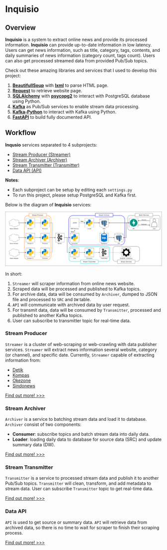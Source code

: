 # Inquisio

## Overview
**Inquisio** is a system to extract online news and provide its processed information. **Inquisio** can provide up-to-date information in low latency. Users can get news information, such as title, category, tags, contents, and daily summaries of news information (category count, tags count). Users can also get processed streamed data from provided Pub/Sub topics.

Check out these amazing libraries and services that I used to develop this project:
1. [**BeautifullSoup**](https://github.com/waylan/beautifulsoup) with [**lxml**](https://github.com/lxml/lxml) to parse HTML page.
2. [**Request**](https://github.com/pallets/click) to retrieve website page.
3. [**SQLAlchemy**](https://www.sqlalchemy.org/) with [**psycopg2**](https://pypi.org/project/psycopg2/) to interact with PostgreSQL database using Python.
4. [**Kafka**](https://kafka.apache.org/) as Pub/Sub services to enable stream data processing.
5. [**Kafka-Python**](https://github.com/dpkp/kafka-python) to interact with Kafka using Python.
6. [**FastAPI**](https://fastapi.tiangolo.com/) to build fully documented API.

## Workflow
**Inqusio** services separated to 4 subprojects:
- [Stream Producer (Streamer)](#stream-producer)
- [Stream Archiver (Archiver)](#stream-archiver)
- [Stream Transmitter (Transmitter)](#stream-transmitter)
- [Data API (API)](#data-api)

**Notes**:
- Each subproject can be setup by editing each `settings.py`
- To run this project, please setup PostgreSQL and Kafka first.

Below is the diagram of **Inquisio** services:

![Services Diagram](./docs/services-diagram.png)

In short:
1. `Streamer` will scraper information from online news website.
2. Scraped data will be processed and published to Kafka topics.
3. For archive data, data will be consumed by `Archiver`, dumped to JSON file and processed to `SRC` and `DW` table.
4. `API` will communicate with archived data by user request.
5. For transmit data, data will be consumed by `Transmitter`, processed and published to another Kafka topics.
6. User can subscribe to transmitter topic for real-time data.

### Stream Producer
`Streamer` is a cluster of web-scraping or web-crawling with data publisher services. `Streamer` will extract news information several website, category (or channel), and specific date. Currently, `Streamer` capable of extracting information from:
- [Detik](https://www.detik.com/)
- [Kompas](https://www.kompas.com/)
- [Okezone](https://www.okezone.com/)
- [Sindonews](https://www.sindonews.com/)

[Find out more! >>>](./producer/README.md)

### Stream Archiver
`Archiver` is a service to batching stream data and load it to database. `Archiver` consist of two components:
- **Consumer**: subscribe topics and batch stream data into daily data.
- **Loader**: loading daily data to database for source data (SRC) and update summary data (DW).

[Find out more! >>>](./archiver/README.md)

### Stream Transmitter
`Transmitter` is a service to processed stream data and publish it to another Pub/Sub topics. `Transmitter` will clean, transform, and add metadata to stream data. User can subscribe `Transmitter` topic to get real-time data.

[Find out more! >>>](./transmitter/README.md)

### Data API
`API` is used to get source or summary data. `API` will retrieve data from archived data, so there is no time to wait for scraper to finish their scraping process.

[Find out more! >>>](./api/README.md)
